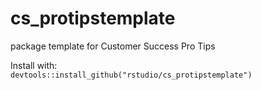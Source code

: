 # cs_protipstemplate
package template for Customer Success Pro Tips

Install with:  
`devtools::install_github("rstudio/cs_protipstemplate")`
